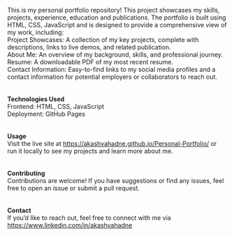 This is my personal portfolio repository! This project showcases my skills, projects, experience, education and publications. The portfolio is built using HTML, CSS, JavaScript and is designed to provide a comprehensive view of my work, including:
<br>
Project Showcases: A collection of my key projects, complete with descriptions, links to live demos, and related publication. <br>
About Me: An overview of my background, skills, and professional journey. <br>
Resume: A downloadable PDF of my most recent resume. <br>
Contact Information: Easy-to-find links to my social media profiles and a contact information for potential employers or collaborators to reach out. <br> <br> <br>
<b>Technologies Used</b> <br>
Frontend: HTML, CSS, JavaScript <br>
Deployment: GitHub Pages <br> <br> <br>
<b> Usage </b> <br>
Visit the live site at https://akashvahadne.github.io/Personal-Portfolio/ or run it locally to see my projects and learn more about me. <br> <br> <br>
<b> Contributing </b> <br>
Contributions are welcome! If you have suggestions or find any issues, feel free to open an issue or submit a pull request. <br> <br> <br>
<b> Contact </b> <br>
If you’d like to reach out, feel free to connect with me via https://www.linkedin.com/in/akashvahadne
